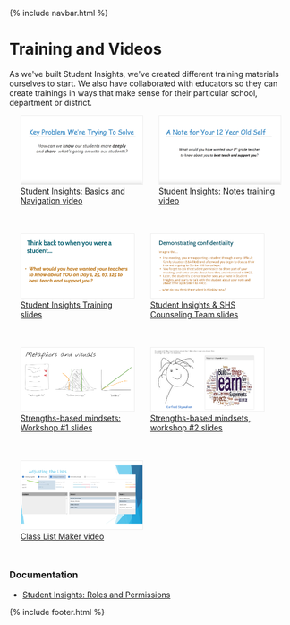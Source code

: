 {% include navbar.html %}

# Training and Videos
As we've built Student Insights, we've created different training materials ourselves to start.  We also have collaborated with educators so they can create trainings in ways that make sense for their particular school, department or district.

<div style="display: flex; margin-left: 20px; margin-right: 20px; margin-bottom: 50px;">
  <a target="_blank" rel="noopener noreferrer" href="https://drive.google.com/file/d/1nsGgK7qIfFbX81B_nRE6ivhnezk1kEhX/view" style="display: block; flex: 1; margin-right: 30px;">
    <img style="border: 1px solid #eee;" src="img/training-first.png" />
    <div>Student Insights: Basics and Navigation video</div>
  </a>
  <a target="_blank" rel="noopener noreferrer" href="https://drive.google.com/file/d/1xGjTpU08Z-vJpLjjsvWLSsyLZ3MnY1vc/view" style="display: block; flex: 1;">
    <img style="border: 1px solid #eee;" src="img/training-notes.png" />
    <div>Student Insights: Notes training video</div>
  </a>
</div>
<div style="display: flex; margin-left: 20px; margin-right: 20px; margin-bottom: 50px;">
  <a target="_blank" rel="noopener noreferrer" href="https://docs.google.com/presentation/d/1UoLcd7zn2PqFnBSWipS2VKwrCtS1BJ5xEHOCcKQB7bg/view" style="display: block; flex: 1; margin-right: 30px;">
    <img style="border: 1px solid #eee;" src="img/training-slides.png" />
    <div>Student Insights Training slides</div>
  </a>
  <a target="_blank" rel="noopener noreferrer" href="https://drive.google.com/file/d/1wIHDRi1Jbk7kwgMXuAgj416hxHZAQdqR/view" style="display: block; flex: 1;margin-right: 30px;">
    <img style="border: 1px solid #eee;" src="img/training-confidentiality.png" />
    <div>Student Insights & SHS Counseling Team slides</div>
  </a>
</div>

<div style="display: flex; margin-left: 20px; margin-right: 20px; margin-bottom: 50px;">
  <a target="_blank" rel="noopener noreferrer" href="https://docs.google.com/presentation/d/1J0vNnHMX2JYS_NbZ9Ck-Vr329O-RuCaC3tYWUC_3p7w" style="display: block; flex: 1; margin-right: 30px;">
    <img style="border: 1px solid #eee;" src="img/training-strengths-based-1.png" />
    <div>Strengths-based mindsets: Workshop #1 slides</div>
  </a>
  <a target="_blank" rel="noopener noreferrer" href="https://docs.google.com/presentation/d/1fUBedEqqXc92e6jcQgi7209bSEGPE_qw8fGr9fYwbDA" style="display: block; flex: 1; margin-right: 30px;">
    <img style="border: 1px solid #eee;" src="img/training-strengths-based-2.png" />
    <div>Strengths-based mindsets, workshop #2 slides</div>
  </a>
</div>
<div style="display: flex; margin-left: 20px; margin-right: 20px; margin-bottom: 50px;">
  <a target="_blank" rel="noopener noreferrer" href="https://drive.google.com/open?id=1Y_BYLTc2-JaLqLOjM742tRc635xgS1eq" style="display: block; flex: 1; margin-right: 30px;">
    <img style="border: 1px solid #eee;" src="img/training-class-lists.png" />
    <div>Class List Maker video</div>
  </a>
  <div style="display: block; flex: 1;"></div>
</div>


### Documentation
- [Student Insights: Roles and Permissions](https://docs.google.com/document/d/1THekg_5gFdm5dIHANJgcoxEajlH4UjL4U0-nYJjI2WY/edit?usp=drive_web&ouid=114364589315833815880)

{% include footer.html %}